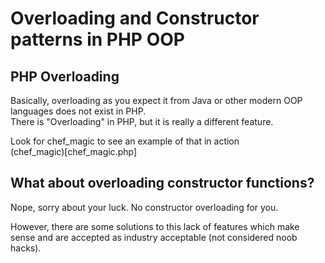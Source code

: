 # Overloading and Constructor patterns in PHP OOP

## PHP Overloading

Basically, overloading as you expect it from Java or other modern OOP languages does not exist in PHP.  
There is "Overloading" in PHP, but it is really a different feature.  

Look for chef_magic to see an example of that in action  
(chef_magic)[chef_magic.php]

## What about overloading constructor functions?

Nope, sorry about your luck.  No constructor overloading for you.

However, there are some solutions to this lack of features which make sense and are accepted as industry acceptable (not considered noob hacks).






